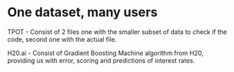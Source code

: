 # One dataset, many users

TPOT - Consist of 2 files one with the smaller subset of data to check if the code, second one with the actual file.

H20.ai - Consist of Gradient Boosting Machine algorithm from H20, providing us with error, scoring and predictions of interest rates.

